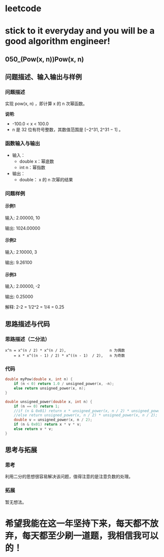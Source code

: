 # leetcode
# stick to it everyday and you will be a good algorithm engineer!
## 050_(Pow(x, n))Pow(x, n)
## 问题描述、输入输出与样例

### 问题描述

实现 pow(x, n) ，即计算 x 的 n 次幂函数。

__说明__:

* -100.0 < x < 100.0
* n 是 32 位有符号整数，其数值范围是 [−2^31, 2^31 − 1] 。

### 函数输入与输出

* 输入：
	* double x：幂底数
	* int n：幂指数
* 输出：
	* double： x 的 n 次幂的结果
	
### 问题样例

#### 示例1

输入: 2.00000, 10

输出: 1024.00000

#### 示例2

输入: 2.10000, 3

输出: 9.26100

#### 示例3

输入: 2.00000, -2

输出: 0.25000

解释: 2-2 = 1/2^2 = 1/4 = 0.25
	
	
## 思路描述与代码	
### 思路描述（二分法）
	
	x^n = x^(n / 2) * x^(n / 2), 					n 为偶数
		= x * x^((n - 1) / 2) * x^((n - 1)  / 2),   n 为奇数
		
### 代码
```cpp
double myPow(double x, int n) {
	if (n < 0) return 1.0 / unsigned_power(x, -n);
	else return unsigned_power(x, n);
}

double unsigned_power(double x, int n) {
	if (n == 0) return 1;
	//if (n & 0x01) return x * unsigned_power(x, n / 2) * unsigned_power(x, n / 2);
	//else return unsigned_power(x, n / 2) * unsigned_power(x, n / 2);
	double v = unsigned_power(x, n / 2);
	if (n & 0x01) return x * v * v;
	else return v * v;
}
```
## 思考与拓展
### 思考
利用二分的思想很容易解决该问题，值得注意的是注意负数的处理。
### 拓展
暂无想法。
	  
# 希望我能在这一年坚持下来，每天都不放弃，每天都至少刷一道题，我相信我可以的！
